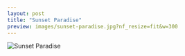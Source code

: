 ```yaml
---
layout: post
title: "Sunset Paradise"
preview: images/sunset-paradise.jpg?nf_resize=fit&w=300
---
```


![Sunset Paradise](/images/sunset-paradise.jpg?nf_resize=fit&w=900)
